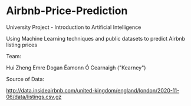 # Airbnb-Price-Prediction
University Project - Introduction to Artificial Intelligence

Using Machine Learning techniques and public datasets to predict Airbnb listing prices

Team:

Hui Zheng
Emre Dogan
Éamonn Ó Cearnaigh ("Kearney")

Source of Data:

http://data.insideairbnb.com/united-kingdom/england/london/2020-11-06/data/listings.csv.gz
